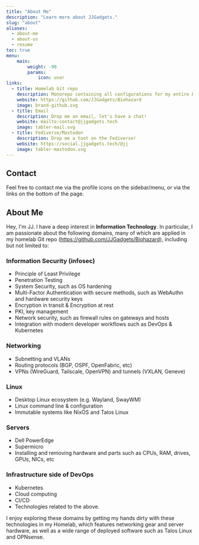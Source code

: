 ```yaml
---
title: "About Me"
description: "Learn more about JJGadgets."
slug: "about"
aliases:
  - about-me
  - about-us
  - resume
toc: true
menu:
    main: 
        weight: -90
        params:
            icon: user
links:
  - title: Homelab Git repo
    description: Monorepo containing all configurations for my entire Homelab.
    website: https://github.com/JJGadgets/Biohazard
    image: brand-github.svg
  - title: Email
    description: Drop me an email, let's have a chat!
    website: mailto:contact@jjgadgets.tech
    image: tabler-mail.svg
  - title: Fediverse/Mastodon
    description: Drop me a toot on the Fediverse!
    website: https://social.jjgadgets.tech/@jj
    image: tabler-mastodon.svg
---
```

## Contact
Feel free to contact me via the profile icons on the sidebar/menu, or via the links on the bottom of the page.

## About Me
Hey, I'm JJ. I have a deep interest in **Information Technology**. In particular, I am passionate about the following domains, many of which are applied in my homelab Git repo (https://github.com/JJGadgets/Biohazard), including but not limited to:

### Information Security (**infosec**)
- Principle of Least Privilege
- Penetration Testing
- System Security, such as OS hardening
- Multi-Factor Authentication with secure methods, such as WebAuthn and hardware security keys
- Encryption in transit & Encryption at rest
- PKI, key management
- Network security, such as firewall rules on gateways and hosts
- Integration with modern developer workflows such as DevOps & Kubernetes
### Networking
- Subnetting and VLANs
- Routing protocols (BGP, OSPF, OpenFabric, etc)
- VPNs (WireGuard, Tailscale, OpenVPN) and tunnels (VXLAN, Geneve)
### Linux
- Desktop Linux ecosystem (e.g. Wayland, SwayWM)
- Linux command line & configuration
- Immutable systems like NixOS and Talos Linux
### Servers
- Dell PowerEdge
- Supermicro
- Installing and removing hardware and parts such as CPUs, RAM, drives, GPUs, NICs, etc
### Infrastructure side of DevOps
- Kubernetes
- Cloud computing
- CI/CD
- Technologies related to the above.

I enjoy exploring these domains by getting my hands dirty with these technologies in my Homelab, which features networking gear and server hardware, as well as a wide range of deployed software such as Talos Linux and OPNsense.
